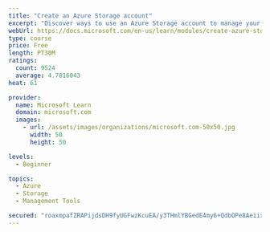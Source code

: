 ```yaml
---
title: "Create an Azure Storage account"
excerpt: "Discover ways to use an Azure Storage account to manage your data for billing, access, and storage location of your blobs, files, queues, and tables."
webUrl: https://docs.microsoft.com/en-us/learn/modules/create-azure-storage-account/
type: course
price: Free
length: PT30M
ratings:
  count: 9524
  average: 4.7816043
heat: 61

provider:
  name: Microsoft Learn
  domain: microsoft.com
  images:
    - url: /assets/images/organizations/microsoft.com-50x50.jpg
      width: 50
      height: 50

levels:
  - Beginner

topics:
  - Azure
  - Storage
  - Management Tools

secured: "roaxmpafZRAPijdsDH9fyUGFwzKcuEA/y3THmlYBGedE4my6+QdbOPe8AeiixgFo03VSkclqbl97kxCYxGq06FFlMDr4TTvCSiw/YbvvUXRxWo5REGoeuCSmcTAHtz9HcN/+gKON5hMELJf1gxwnjDjK+rNlWwF5wSJWygrPgRqvy4eJsOcujTX/FsCgBnCCIg3KGQKA4+JcXjdVxFSAtZ3Dmo5ZqjBgGKV9vq0PXZ2vEGWxVXbFtiDDrMTBgyw01sLjjch60VM1wIgPzS+PVIkma9IS4IfjELo2+YwnrBD/snrASrAQC7/vUp3dZQVxjLsRSS0plX246uVW/djah0gGZOo8y3nEXvqei44dYVXx+eJwfQ+VGEcybOkkZ+usrtsgN5G8YPGs5zluCxXjd1oUHZbrc+Mbv7y8f+c0CXA=;zC44frC4JR3RDNX0pOUIRA=="
---
```


